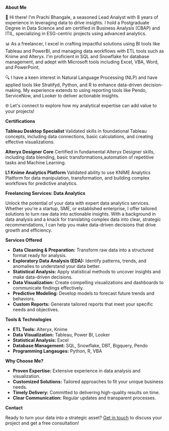 **About Me**


👋 Hi there! I'm Prachi Bhangale, a seasoned Lead Analyst with 8 years of experience in leveraging data to drive insights. I hold a Postgraduate Degree in Data Science and am certified in Business Analysis (CBAP) and ITIL, specializing in ESG-centric projects using advanced analytics.

📊 As a freelancer, I excel in crafting impactful solutions using BI tools like Tableau and PowerBI, and managing data workflows with ETL tools such as Knime and Alteryx. I'm proficient in SQL and Snowflake for database management, and adept with Microsoft tools including Excel, VBA, Word, and PowerPoint.

🔍 I have a keen interest in Natural Language Processing (NLP) and have applied tools like Stratifyd, Python, and R to enhance data-driven decision-making. My experience extends to using reporting tools like Pendo, ServiceNow, and Looker to deliver actionable insights.

🌐 Let's connect to explore how my analytical expertise can add value to your projects!

**Certifications**

**Tableau Desktop Specialist**
Validated skills in foundational Tableau concepts, including data connections, basic calculations, and creating effective visualizations.

**Alteryx Designer Core**
Certified in fundamental Alteryx Designer skills, including data blending, basic transformations,automation of repetitive tasks and Machine Learning.

**L1 Knime Analytics Platform**
Validated ability to use KNIME Analytics Platform for data manipulation, transformation, and building complex workflows for predictive analytics.

**Freelancing Services: Data Analytics**

Unlock the potential of your data with expert data analytics services. Whether you're a startup, SME, or established enterprise, I offer tailored solutions to turn raw data into actionable insights. With a background in data analysis and a knack for translating complex data into clear, strategic recommendations, I can help you make data-driven decisions that drive growth and efficiency.

**Services Offered**

- **Data Cleaning & Preparation:** Transform raw data into a structured format ready for analysis.
- **Exploratory Data Analysis (EDA):** Identify patterns, trends, and anomalies to understand your data better.
- **Statistical Analysis:** Apply statistical methods to uncover insights and make data-driven decisions.
- **Data Visualization:** Create compelling visualizations and dashboards to communicate findings effectively.
- **Predictive Modeling:** Develop models to forecast future trends and behaviors.
- **Custom Reports:** Generate tailored reports that meet your specific needs and objectives.

**Tools & Technologies**

- **ETL Tools:** Alteryx, Knime
- **Data Visualization:** Tableau, Power BI, Looker
- **Statistical Analysis:** Excel
- **Database Management:** SQL, Snowflake, DBT, Bigquery, Pendo
- **Programming Langauges:** Python, R, VBA

**Why Choose Me?**

- **Proven Expertise:** Extensive experience in data analysis and visualization.
- **Customized Solutions:** Tailored approaches to fit your unique business needs.
- **Timely Delivery:** Committed to delivering high-quality results on time.
- **Clear Communication:** Regular updates and transparent processes.

**Contact**

Ready to turn your data into a strategic asset? [Get in touch](mailto:prachi.may25@gmail.com) to discuss your project and get a free consultation!
